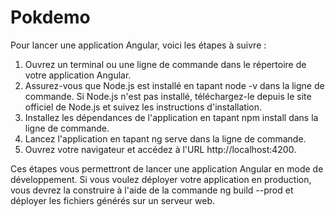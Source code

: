 # Pokdemo

Pour lancer une application Angular, voici les étapes à suivre :

1. Ouvrez un terminal ou une ligne de commande dans le répertoire de votre application Angular.
2. Assurez-vous que Node.js est installé en tapant node -v dans la ligne de commande. Si Node.js n'est pas installé, 
   téléchargez-le depuis le site officiel de Node.js et suivez les instructions d'installation.
3. Installez les dépendances de l'application en tapant npm install dans la ligne de commande.
4. Lancez l'application en tapant ng serve dans la ligne de commande.
5. Ouvrez votre navigateur et accédez à l'URL http://localhost:4200.

Ces étapes vous permettront de lancer une application Angular en mode de développement. Si vous voulez déployer votre application en production, 
vous devrez la construire à l'aide de la commande ng build --prod et déployer les fichiers générés sur un serveur web.
